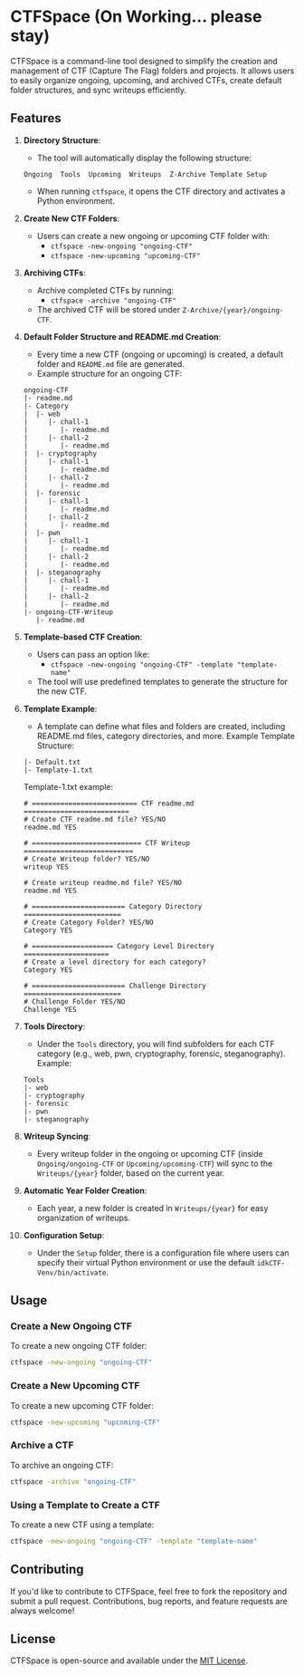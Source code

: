 
# CTFSpace (On Working... please stay)

CTFSpace is a command-line tool designed to simplify the creation and management of CTF (Capture The Flag) folders and projects. It allows users to easily organize ongoing, upcoming, and archived CTFs, create default folder structures, and sync writeups efficiently.

## Features

1. **Directory Structure**: 
   - The tool will automatically display the following structure:
   ```
   Ongoing  Tools  Upcoming  Writeups  Z-Archive Template Setup
   ```
   - When running `ctfspace`, it opens the CTF directory and activates a Python environment.

2. **Create New CTF Folders**: 
   - Users can create a new ongoing or upcoming CTF folder with:
     - `ctfspace -new-ongoing "ongoing-CTF"`
     - `ctfspace -new-upcoming "upcoming-CTF"`

3. **Archiving CTFs**: 
   - Archive completed CTFs by running:
     - `ctfspace -archive "ongoing-CTF"`
   - The archived CTF will be stored under `Z-Archive/{year}/ongoing-CTF`.

4. **Default Folder Structure and README.md Creation**: 
   - Every time a new CTF (ongoing or upcoming) is created, a default folder and `README.md` file are generated.
   - Example structure for an ongoing CTF:
   ```
   ongoing-CTF
   |- readme.md
   |- Category
   |  |- web
   |     |- chall-1
   |        |- readme.md
   |     |- chall-2
   |        |- readme.md
   |  |- cryptography
   |     |- chall-1
   |        |- readme.md
   |     |- chall-2
   |        |- readme.md
   |  |- forensic
   |     |- chall-1
   |        |- readme.md
   |     |- chall-2
   |        |- readme.md
   |  |- pwn
   |     |- chall-1
   |        |- readme.md
   |     |- chall-2
   |        |- readme.md
   |  |- steganography
   |     |- chall-1
   |        |- readme.md
   |     |- chall-2
   |        |- readme.md
   |- ongoing-CTF-Writeup
      |- readme.md
   ```

5. **Template-based CTF Creation**: 
   - Users can pass an option like:
     - `ctfspace -new-ongoing "ongoing-CTF" -template "template-name"`
   - The tool will use predefined templates to generate the structure for the new CTF.

6. **Template Example**:
   - A template can define what files and folders are created, including README.md files, category directories, and more.
   Example Template Structure:
   ```
   |- Default.txt
   |- Template-1.txt
   ```
   Template-1.txt example:
   ```
   # ========================== CTF readme.md ==========================
   # Create CTF readme.md file? YES/NO
   readme.md YES

   # =========================== CTF Writeup ===========================
   # Create Writeup folder? YES/NO
   writeup YES

   # Create writeup readme.md file? YES/NO
   readme.md YES

   # ======================= Category Directory ========================
   # Create Category Folder? YES/NO
   Category YES

   # ==================== Category Level Directory =====================
   # Create a level directory for each category?
   Category YES

   # ======================= Challenge Directory ========================
   # Challenge Folder YES/NO
   Challenge YES
   ```

7. **Tools Directory**: 
   - Under the `Tools` directory, you will find subfolders for each CTF category (e.g., web, pwn, cryptography, forensic, steganography).
   Example:
   ```
   Tools
   |- web
   |- cryptography
   |- forensic
   |- pwn
   |- steganography
   ```

8. **Writeup Syncing**: 
   - Every writeup folder in the ongoing or upcoming CTF (inside `Ongoing/ongoing-CTF` or `Upcoming/upcoming-CTF`) will sync to the `Writeups/{year}` folder, based on the current year.

9. **Automatic Year Folder Creation**: 
   - Each year, a new folder is created in `Writeups/{year}` for easy organization of writeups.

10. **Configuration Setup**: 
    - Under the `Setup` folder, there is a configuration file where users can specify their virtual Python environment or use the default `idkCTF-Venv/bin/activate`.


## Usage

### Create a New Ongoing CTF

To create a new ongoing CTF folder:
```bash
ctfspace -new-ongoing "ongoing-CTF"
```

### Create a New Upcoming CTF

To create a new upcoming CTF folder:
```bash
ctfspace -new-upcoming "upcoming-CTF"
```

### Archive a CTF

To archive an ongoing CTF:
```bash
ctfspace -archive "ongoing-CTF"
```

### Using a Template to Create a CTF

To create a new CTF using a template:
```bash
ctfspace -new-ongoing "ongoing-CTF" -template "template-name"
```

## Contributing

If you'd like to contribute to CTFSpace, feel free to fork the repository and submit a pull request. Contributions, bug reports, and feature requests are always welcome!

## License

CTFSpace is open-source and available under the [MIT License](LICENSE).

